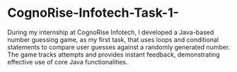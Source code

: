 # CognoRise-Infotech-Task-1-
During my internship at CognoRise Infotech, I developed a Java-based number guessing game, as my first task, that uses loops and conditional statements to compare user guesses against a randomly generated number. The game tracks attempts and provides instant feedback, demonstrating effective use of core Java functionalities.
